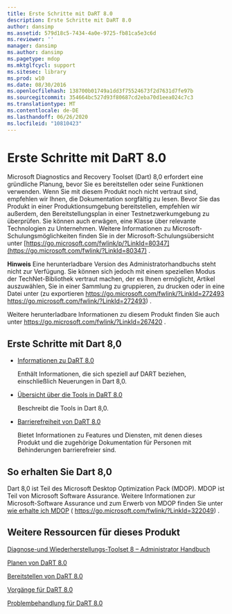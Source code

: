 ```yaml
---
title: Erste Schritte mit DaRT 8.0
description: Erste Schritte mit DaRT 8.0
author: dansimp
ms.assetid: 579d18c5-7434-4a0e-9725-fb81ca5e3c6d
ms.reviewer: ''
manager: dansimp
ms.author: dansimp
ms.pagetype: mdop
ms.mktglfcycl: support
ms.sitesec: library
ms.prod: w10
ms.date: 08/30/2016
ms.openlocfilehash: 138700b01749a1dd3f75524673f2d7631d7fe97b
ms.sourcegitcommit: 354664bc527d93f80687cd2eba70d1eea024c7c3
ms.translationtype: MT
ms.contentlocale: de-DE
ms.lasthandoff: 06/26/2020
ms.locfileid: "10810423"
---
```

# Erste Schritte mit DaRT 8.0


Microsoft Diagnostics and Recovery Toolset (Dart) 8,0 erfordert eine gründliche Planung, bevor Sie es bereitstellen oder seine Funktionen verwenden. Wenn Sie mit diesem Produkt noch nicht vertraut sind, empfehlen wir Ihnen, die Dokumentation sorgfältig zu lesen. Bevor Sie das Produkt in einer Produktionsumgebung bereitstellen, empfehlen wir außerdem, den Bereitstellungsplan in einer Testnetzwerkumgebung zu überprüfen. Sie können auch erwägen, eine Klasse über relevante Technologien zu Unternehmen. Weitere Informationen zu Microsoft-Schulungsmöglichkeiten finden Sie in der Microsoft-Schulungsübersicht unter [https://go.microsoft.com/fwlink/p/?LinkId=80347](https://go.microsoft.com/fwlink/?LinkId=80347) .

**Hinweis**  Eine herunterladbare Version des Administratorhandbuchs steht nicht zur Verfügung. Sie können sich jedoch mit einem speziellen Modus der TechNet-Bibliothek vertraut machen, der es Ihnen ermöglicht, Artikel auszuwählen, Sie in einer Sammlung zu gruppieren, zu drucken oder in eine Datei unter (zu exportieren <https://go.microsoft.com/fwlink/?LinkId=272493> https://go.microsoft.com/fwlink/?LinkId=272493) .

Weitere herunterladbare Informationen zu diesem Produkt finden Sie auch unter <https://go.microsoft.com/fwlink/?LinkId=267420> .

 

## Erste Schritte mit Dart 8,0


-   [Informationen zu DaRT 8.0](about-dart-80-dart-8.md)

    Enthält Informationen, die sich speziell auf DART beziehen, einschließlich Neuerungen in Dart 8,0.

-   [Übersicht über die Tools in DaRT 8.0](overview-of-the-tools-in-dart-80-dart-8.md)

    Beschreibt die Tools in Dart 8,0.

-   [Barrierefreiheit von DaRT 8.0](accessibility-for-dart-80-dart-8.md)

    Bietet Informationen zu Features und Diensten, mit denen dieses Produkt und die zugehörige Dokumentation für Personen mit Behinderungen barrierefreier sind.

## So erhalten Sie Dart 8,0


Dart 8,0 ist Teil des Microsoft Desktop Optimization Pack (MDOP). MDOP ist Teil von Microsoft Software Assurance. Weitere Informationen zur Microsoft-Software Assurance und zum Erwerb von MDOP finden Sie unter [wie erhalte ich MDOP](https://go.microsoft.com/fwlink/?LinkId=322049) ( https://go.microsoft.com/fwlink/?LinkId=322049) .

## <a href="" id="other-resources-for-this-product-"></a>Weitere Ressourcen für dieses Produkt


[Diagnose-und Wiederherstellungs-Toolset 8 – Administrator Handbuch](index.md)

[Planen von DaRT 8.0](planning-for-dart-80-dart-8.md)

[Bereitstellen von DaRT 8.0](deploying-dart-80-dart-8.md)

[Vorgänge für DaRT 8.0](operations-for-dart-80-dart-8.md)

[Problembehandlung für DaRT 8.0](troubleshooting-dart-80-dart-8.md)

 

 





